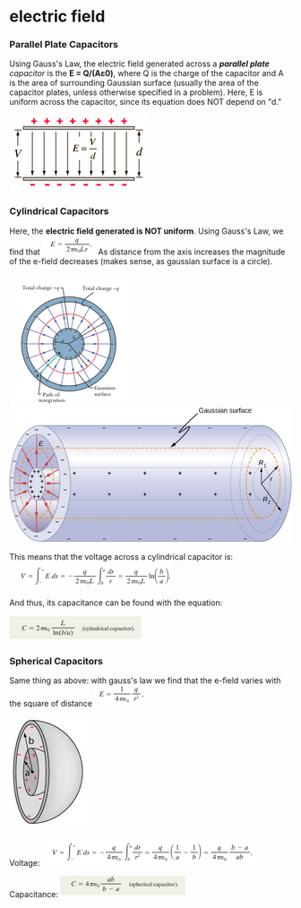 # electric field

### Parallel Plate Capacitors

Using Gauss's Law, the electric field generated across a _**parallel plate** capacitor_ is the **E = Q/(Aε0)**, where Q is the charge of the capacitor and A is the area of surrounding Gaussian surface (usually the area of the capacitor plates, unless otherwise specified in a problem). Here, E is uniform across the capacitor, since its equation does NOT depend on "d."&#x20;

![a constant e-field across parallel plate capacitors](<../../.gitbook/assets/download (1).png>)

### Cylindrical Capacitors

Here, the **electric field generated is NOT uniform**. Using Gauss's Law, we find that ![](<../../.gitbook/assets/image (15) (1) (1).png>)As distance from the axis increases the magnitude of the e-field decreases (makes sense, as gaussian surface is a circle).&#x20;

![](<../../.gitbook/assets/image (17) (1) (1) (1) (1).png>)                 <img src="../../.gitbook/assets/CNX_UPhysics_25_01_cylind.jpg" alt="" data-size="original">

This means that the voltage across a cylindrical capacitor is:![](<../../.gitbook/assets/image (9) (1) (1) (1) (1).png>)

And thus, its capacitance can be found with the equation:

![](<../../.gitbook/assets/image (10) (1) (1) (1).png>)

### Spherical Capacitors

Same thing as above: with gauss's law we find that the e-field varies with the square of distance ![](<../../.gitbook/assets/image (8) (1) (1) (1) (1) (1) (1) (1).png>)

![](<../../.gitbook/assets/download (1).jpg>)

Voltage: ![](<../../.gitbook/assets/image (13) (1) (1) (1).png>)

Capacitance: ![](<../../.gitbook/assets/image (19) (1) (1) (1) (1) (1).png>)
